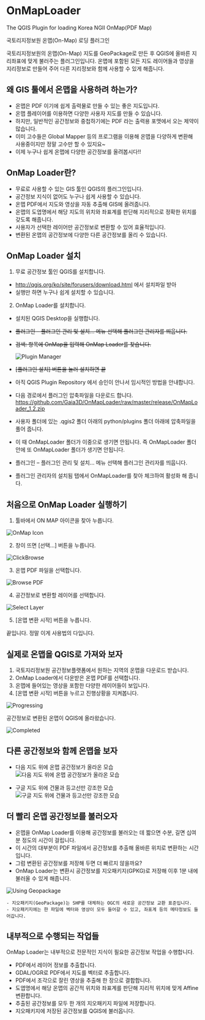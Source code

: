 # OnMapLoader
The QGIS Plugin for loading Korea NGII OnMap(PDF Map)

국토리지정보원 온맵(On-Map) 로딩 플러그인

국토리지정보원의 온맵(On-Map) 지도를 GeoPackage로 만든 후 QGIS에 올바른 지리좌표에 맞게 불러주는 플러그인입니다.
온맵에 포함된 모든 지도 레이어들과 영상을 지리정보로 만들어 주어 다른 지리정보와 함께 사용할 수 있게 해줍니다.

## 왜 GIS 툴에서 온맵을 사용하려 하는가?
  - 온맵은 PDF 이기에 쉽게 출력물로 만들 수 있는 좋은 지도입니다.
  - 온맵 플레이어를 이용하면 다양한 사용자 지도를 만들 수 있습니다.
  - 하지만, 일반적인 공간정보와 중첩하기에는 PDF 라는 출력용 포맷에서 오는 제약이 많습니다.
  - 이미 고수들은 Global Mapper 등의 프로그램을 이용해 온맵을 다양하게 변환해 사용중이지만 정말 고수만 할 수 있지요~
  - 이제 누구나 쉽게 온맵에 다양한 공간정보를 올려봅시다!!

## OnMap Loader란?
  - 무료로 사용할 수 있는 GIS 툴인 QGIS의 플러그인입니다.
  - 공간정보 지식이 없어도 누구나 쉽게 사용할 수 있습니다.
  - 온맵 PDF에서 지도와 영상을 자동 추출해 GIS에 올려줍니다.
  - 온맵의 도엽명에서 해당 지도의 위치와 좌표계를 판단해 지리적으로 정확한 위치를 갖도록 해줍니다.
  - 사용자가 선택한 레이어만 공간정보로 변환할 수 있어 효율적입니다.
  - 변환된 온맵의 공간정보에 다양한 다른 공간정보를 올리 수 있습니다.

## OnMap Loader 설치
  1. 무료 공간정보 툴인 QGIS를 설치합니다.
   - http://qgis.org/ko/site/forusers/download.html 에서 설치파일 받아
   - 실행만 하면 누구나 쉽게 설치할 수 있습니다.
  2. OnMap Loader를 설치합니다.
   - 설치된 QGIS Desktop을 실행합니다.
   - ~~플러그인 – 플러그인 관리 및 설치… 메뉴 선택해 플러그인 관리자를 띄웁니다.~~
   - ~~검색: 항목에 OnMap을 입력해 OnMap Loader를 찾습니다.~~

      ![Plugin Manager](images/install_pluginmamager.png)
   - ~~[플러그인 설치] 버튼을 눌러 설치하면 끝~~
   - 아직 QGIS Plugin Repository 에서 승인이 안나서 임시적인 방법을 안내합니다.
   - 다음 경로에서 플러그인 압축파일을 다운로드 합니다. https://github.com/Gaia3D/OnMapLoader/raw/master/release/OnMapLoader_1.2.zip
   - 사용자 폴더에 있는 .qgis2 폴더 아래의 python/plugins 폴더 아래에 압축파일을 풀어 줍니다.
   - 이 때 OnMapLoader 폴더가 이중으로 생기면 안됩니다. 즉 OnMapLoader 폴더 안에 또 OnMapLoader 폴더가 생기면 안됩니다.
   - 플러그인 – 플러그인 관리 및 설치… 메뉴 선택해 플러그인 관리자를 띄웁니다.
   - 플러그인 관리자의 설치됨 탭에서 OnMapLoader를 찾아 체크하여 활성화 해 줍니다.

## 처음으로 OnMap Loader 실행하기
  1. 툴바에서 ON MAP 아이콘을 찾아 누릅니다.

   ![OnMap Icon](images/toolbar_icon.png)

  2. 창이 뜨면 [선택…] 버튼을 누릅니다.

   ![ClickBrowse](images/dialog_browsebutton.png)

  3. 온맵 PDF 파일을 선택합니다.

   ![Browse PDF](images/dialog_browsepdf.png)

  4. 공간정보로 변환할 레이어를 선택합니다.

   ![Select Layer](images/dialog_layer.png)

  5. [온맵 변환 시작] 버튼을 누릅니다.

  끝입니다. 정말 이게 사용법의 다입니다.
    
## 실제로 온맵을 QGIS로 가져와 보자
  1. 국토지리정보원 공간정보플랫폼에서 원하는 지역의 온맵을 다운로드 받습니다.
  2. OnMap Loader에서 다운받은 온맵 PDF를 선택합니다.
  3. 온맵에 들어있는 영상을 포함한 다양한 레이어들이 보입니다.
  4. [온맵 변환 시작] 버튼을 누르고 진행상황을 지켜봅니다.

   ![Progressing](images/dialog_progress.png)

  공간정보로 변환된 온맵이 QGIS에 올라왔습니다.

   ![Completed](images/qgis_complete.png)

## 다른 공간정보와 함께 온맵을 보자
  * 다음 지도 위에 온맵 공간정보가 올라온 모습
  ![다음 지도 위에 온맵 공간정보가 올라온 모습](images/with_daummap.png)

  * 구글 지도 위에 건물과 등고선만 강조한 모습
  ![구글 지도 위에 건물과 등고선만 강조한 모습](images/with_googlemap.png)

## 더 빨리 온맵 공간정보를 불러오자
  - 온맵을 OnMap Loader를 이용해 공간정보를 불러오는 데 짧으면 수분, 길면 십여분 정도의 시간이 걸립니다.
  - 이 시간의 대부분이 PDF 파일에서 공간정보를 추출해 올바른 위치로 변환하는 시간입니다.
  - 그럼 변환된 공간정보를 저장해 두면 더 빠르지 않을까요?
  - OnMap Loader는 변환시 공간정보를 지오패키지(GPKG)로 저장해 이후 1분 내에 불러올 수 있게 해줍니다.

  ![Using Geopackage](images/use_geopackage.png)

    - 지오패키지(GeoPackage)는 SHP를 대체하는 OGC의 새로운 공간정보 교환 표준입니다.
    - 지오패키지에는 한 파일에 벡터와 영상이 모두 들어갈 수 있고, 좌표계 등의 메타정보도 들어갑니다.

## 내부적으로 수행되는 작업들
  OnMap Loader는 내부적으로 전문적인 지식이 필요한 공간정보 작업을 수행합니다.
  
  - PDF에서 레이어 정보를 추출합니다.
  - GDAL/OGR로 PDF에서 지도를 벡터로 추출합니다.
  - PDF에서 조각으로 잘린 영상을 추출해 한 장으로 결합합니다.
  - 도엽명에서 해당 온맵의 공간적 위치와 좌표계를 판단해 지리적 위치에 맞게 Affine 변환합니다.
  - 추출된 공간정보를 모두 한 개의 지오패키지 파일에 저장합니다.
  - 지오패키지에 저장된 공간정보를 QGIS에 불러옵니다.
  
